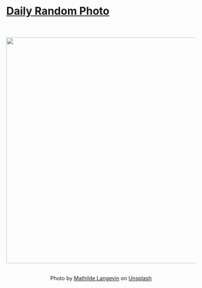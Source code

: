# [Daily Random Photo](https://www.dailyrandomphoto.com/)

<div align="center">
  <br>
  <br>
  <a href="https://www.dailyrandomphoto.com/p/2024/2024-04-26/"><img src="https://images.unsplash.com/photo-1712609036335-ff1bb47e803a?crop=entropy&cs=tinysrgb&fit=max&fm=jpg&ixid=M3w3NzUwOHwwfDF8cmFuZG9tfHx8fHx8fHx8MTcxNDA5MTQzNnw&ixlib=rb-4.0.3&q=80&w=1080" width="600px"></a>
  <br>
  <br>
  <p class="has-text-grey">Photo by <a href="https://unsplash.com/@mathildelangevin?utm_source=Daily%20Random%20Photo&amp;utm_medium=referral" target="_blank" rel="noopener noreferrer">Mathilde Langevin</a> on <a href="https://unsplash.com/photos/a-solar-eclipse-is-seen-in-the-dark-sky-N1Z3hmMurIU?utm_source=Daily%20Random%20Photo&amp;utm_medium=referral" target="_blank" rel="noopener noreferrer">Unsplash</a></p>
</div>
